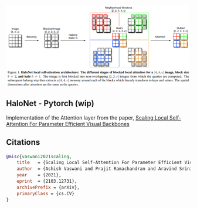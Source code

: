 <img src="./halonet.png" width="500px"></img>

## HaloNet - Pytorch (wip)

Implementation of the Attention layer from the paper, <a href="https://arxiv.org/abs/2103.12731">Scaling Local Self-Attention For Parameter Efficient Visual Backbones</a>

## Citations

```bibtex
@misc{vaswani2021scaling,
    title   = {Scaling Local Self-Attention For Parameter Efficient Visual Backbones}, 
    author  = {Ashish Vaswani and Prajit Ramachandran and Aravind Srinivas and Niki Parmar and Blake Hechtman and Jonathon Shlens},
    year    = {2021},
    eprint  = {2103.12731},
    archivePrefix = {arXiv},
    primaryClass = {cs.CV}
}
```
